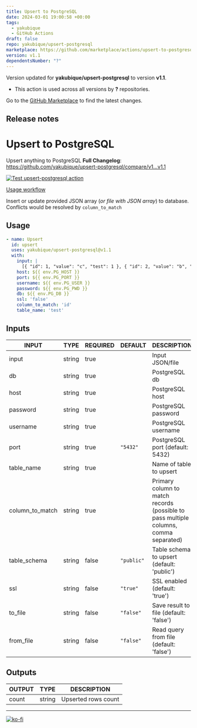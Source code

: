 ```yaml
---
title: Upsert to PostgreSQL
date: 2024-03-01 19:00:58 +00:00
tags:
  - yakubique
  - GitHub Actions
draft: false
repo: yakubique/upsert-postgresql
marketplace: https://github.com/marketplace/actions/upsert-to-postgresql
version: v1.1
dependentsNumber: "?"
---
```



Version updated for **yakubique/upsert-postgresql** to version **v1.1**.
- This action is used across all versions by **?** repositories.

Go to the [GitHub Marketplace](https://github.com/marketplace/actions/upsert-to-postgresql) to find the latest changes.

## Release notes

# Upsert to PostgreSQL

Upsert anything to PostgreSQL
**Full Changelog**: https://github.com/yakubique/upsert-postgresql/compare/v1...v1.1

[![Test `upsert-postgresql` action](https://github.com/yakubique/upsert-postgresql/actions/workflows/test-myself.yaml/badge.svg)](https://github.com/yakubique/upsert-postgresql/actions/workflows/test-myself.yaml)

[Usage workflow](https://github.com/yakubique/upsert-postgresql/actions/workflows/test-myself.yaml)

Insert or update provided JSON array (_or file with JSON array_) to database. Conflicts would be resolved
by `column_to_match`

## Usage

```yaml
- name: Upsert
  id: upsert
  uses: yakubique/upsert-postgresql@v1.1
  with:
    input: |
      [{ "id": 1, "value": "c", "test": 1 }, { "id": 2, "value": "b", "test": 2 }]
    host: ${{ env.PG_HOST }}
    port: ${{ env.PG_PORT }}
    username: ${{ env.PG_USER }}
    password: ${{ env.PG_PWD }}
    db: ${{ env.PG_DB }}
    ssl: 'false'
    column_to_match: 'id'
    table_name: 'test'
```

## Inputs

<!-- AUTO-DOC-INPUT:START - Do not remove or modify this section -->

|      INPUT      |  TYPE  | REQUIRED |  DEFAULT   |                                      DESCRIPTION                                      |
|-----------------|--------|----------|------------|---------------------------------------------------------------------------------------|
|      input      | string |   true   |            |                                    Input JSON/file                                    |
|       db        | string |   true   |            |                                     PostgreSQL db                                     |
|      host       | string |   true   |            |                                    PostgreSQL host                                    |
|    password     | string |   true   |            |                                  PostgreSQL password                                  |
|    username     | string |   true   |            |                                  PostgreSQL username                                  |
|      port       | string |   true   |  `"5432"`  |                            PostgreSQL port (default: 5432)                            |
|   table_name    | string |   true   |            |                                Name of table to upsert                                |
| column_to_match | string |   true   |            | Primary column to match records (possible to pass multiple columns, comma separated)  |
|  table_schema   | string |  false   | `"public"` |                      Table schema to upsert (default: 'public')                       |
|       ssl       | string |  false   |  `"true"`  |                             SSL enabled (default: 'true')                             |
|     to_file     | string |  false   | `"false"`  |                        Save result to file (default: 'false')                         |
|    from_file    | string |  false   | `"false"`  |                        Read query from file (default: 'false')                        |

<!-- AUTO-DOC-INPUT:END -->

## Outputs

<!-- AUTO-DOC-OUTPUT:START - Do not remove or modify this section -->

| OUTPUT |  TYPE  |     DESCRIPTION     |
|--------|--------|---------------------|
| count  | string | Upserted rows count |

<!-- AUTO-DOC-OUTPUT:END -->

----

[![ko-fi](https://ko-fi.com/img/githubbutton_sm.svg)](https://ko-fi.com/S6S1UZ9P7)

